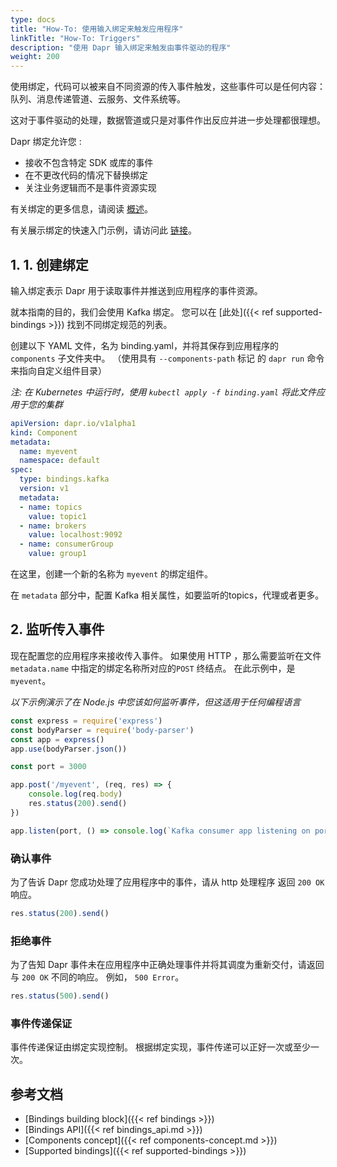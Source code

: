```yaml
---
type: docs
title: "How-To: 使用输入绑定来触发应用程序"
linkTitle: "How-To: Triggers"
description: "使用 Dapr 输入绑定来触发由事件驱动的程序"
weight: 200
---
```


使用绑定，代码可以被来自不同资源的传入事件触发，这些事件可以是任何内容：队列、消息传递管道、云服务、文件系统等。

这对于事件驱动的处理，数据管道或只是对事件作出反应并进一步处理都很理想。

Dapr 绑定允许您 :

* 接收不包含特定 SDK 或库的事件
* 在不更改代码的情况下替换绑定
* 关注业务逻辑而不是事件资源实现

有关绑定的更多信息，请阅读 [概述]({{X17X}})。

有关展示绑定的快速入门示例，请访问此 [链接](https://github.com/dapr/quickstarts/tree/master/bindings)。

## 1. 1. 创建绑定

输入绑定表示 Dapr 用于读取事件并推送到应用程序的事件资源。

就本指南的目的，我们会使用 Kafka 绑定。 您可以在 [此处]({{< ref supported-bindings >}}) 找到不同绑定规范的列表。

创建以下 YAML 文件，名为 binding.yaml，并将其保存到应用程序的 `components` 子文件夹中。 （使用具有 `--components-path` 标记 的 `dapr run` 命令来指向自定义组件目录）

*注: 在 Kubernetes 中运行时，使用 `kubectl apply -f binding.yaml` 将此文件应用于您的集群*

```yaml
apiVersion: dapr.io/v1alpha1
kind: Component
metadata:
  name: myevent
  namespace: default
spec:
  type: bindings.kafka
  version: v1
  metadata:
  - name: topics
    value: topic1
  - name: brokers
    value: localhost:9092
  - name: consumerGroup
    value: group1
```

在这里，创建一个新的名称为 `myevent` 的绑定组件。

在 `metadata` 部分中，配置 Kafka 相关属性，如要监听的topics，代理或者更多。

## 2. 监听传入事件

现在配置您的应用程序来接收传入事件。 如果使用 HTTP ，那么需要监听在文件 `metadata.name` 中指定的绑定名称所对应的`POST` 终结点。  在此示例中，是 `myevent`。

*以下示例演示了在 Node.js 中您该如何监听事件，但这适用于任何编程语言*

```javascript
const express = require('express')
const bodyParser = require('body-parser')
const app = express()
app.use(bodyParser.json())

const port = 3000

app.post('/myevent', (req, res) => {
    console.log(req.body)
    res.status(200).send()
})

app.listen(port, () => console.log(`Kafka consumer app listening on port ${port}!`))
```

### 确认事件

为了告诉 Dapr 您成功处理了应用程序中的事件，请从 http 处理程序 返回 `200 OK` 响应。

```javascript
res.status(200).send()
```

### 拒绝事件

为了告知 Dapr 事件未在应用程序中正确处理事件并将其调度为重新交付，请返回与 `200 OK` 不同的响应。 例如， `500 Error`。

```javascript
res.status(500).send()
```

### 事件传递保证
事件传递保证由绑定实现控制。 根据绑定实现，事件传递可以正好一次或至少一次。


## 参考文档

* [Bindings building block]({{< ref bindings >}})
* [Bindings API]({{< ref bindings_api.md >}})
* [Components concept]({{< ref components-concept.md >}})
* [Supported bindings]({{< ref supported-bindings >}})

